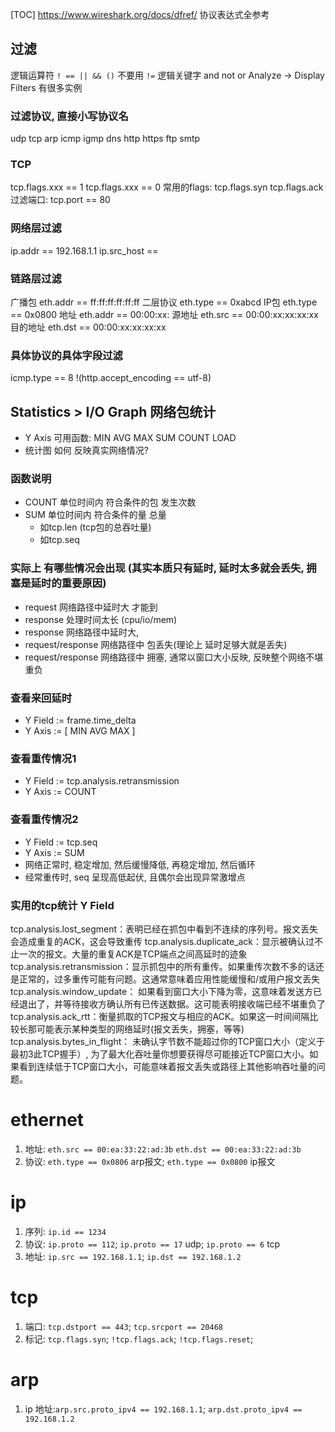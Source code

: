 [TOC]
https://www.wireshark.org/docs/dfref/ 协议表达式全参考

## 过滤
逻辑运算符 `! == || && ()` 不要用 `!=`
逻辑关键字 and not or
Analyze -> Display Filters 有很多实例
### 过滤协议, 直接小写协议名
udp tcp
arp icmp igmp
dns http https ftp smtp

### TCP
tcp.flags.xxx == 1
tcp.flags.xxx == 0
常用的flags: tcp.flags.syn tcp.flags.ack
过滤端口: tcp.port == 80

### 网络层过滤
ip.addr == 192.168.1.1
ip.src_host ==

### 链路层过滤
广播包   eth.addr == ff:ff:ff:ff:ff:ff
二层协议 eth.type == 0xabcd
IP包     eth.type == 0x0800
地址     eth.addr == 00:00:xx:
源地址   eth.src == 00:00:xx:xx:xx:xx
目的地址 eth.dst == 00:00:xx:xx:xx:xx

### 具体协议的具体字段过滤
icmp.type == 8
!(http.accept_encoding == utf-8)

## Statistics > I/O Graph 网络包统计
+ Y Axis 可用函数: MIN AVG MAX SUM  COUNT LOAD
+ 统计图 如何 反映真实网络情况?
### 函数说明
+ COUNT 单位时间内 符合条件的包 发生次数
+ SUM   单位时间内 符合条件的量 总量
	+ 如tcp.len (tcp包的总吞吐量)
	+ 如tcp.seq
### 实际上 有哪些情况会出现 (其实本质只有延时, 延时太多就会丢失, 拥塞是延时的重要原因)
+ request  网络路径中延时大 才能到
+ response 处理时间太长 (cpu/io/mem)
+ response 网络路径中延时大,
+ request/response 网络路径中 包丢失(理论上 延时足够大就是丢失)
+ request/response 网络路径中 拥塞, 通常以窗口大小反映, 反映整个网络不堪重负

### 查看来回延时
+ Y Field := frame.time_delta
+ Y Axis  := [ MIN AVG MAX ]
### 查看重传情况1
+ Y Field := tcp.analysis.retransmission
+ Y Axis  := COUNT
### 查看重传情况2
+ Y Field := tcp.seq
+ Y Axis  := SUM
+ 网络正常时, 稳定增加, 然后缓慢降低, 再稳定增加, 然后循环
+ 经常重传时, seq 呈现高低起伏, 且偶尔会出现异常激增点
### 实用的tcp统计 Y Field
tcp.analysis.lost_segment：表明已经在抓包中看到不连续的序列号。报文丢失会造成重复的ACK，这会导致重传
tcp.analysis.duplicate_ack：显示被确认过不止一次的报文。大量的重复ACK是TCP端点之间高延时的迹象
tcp.analysis.retransmission：显示抓包中的所有重传。如果重传次数不多的话还是正常的，过多重传可能有问题。这通常意味着应用性能缓慢和/或用户报文丢失
tcp.analysis.window_update： 如果看到窗口大小下降为零，这意味着发送方已经退出了，并等待接收方确认所有已传送数据。这可能表明接收端已经不堪重负了
tcp.analysis.ack_rtt：衡量抓取的TCP报文与相应的ACK。如果这一时间间隔比较长那可能表示某种类型的网络延时(报文丢失，拥塞，等等)
tcp.analysis.bytes_in_flight： 未确认字节数不能超过你的TCP窗口大小（定义于最初3此TCP握手）, 为了最大化吞吐量你想要获得尽可能接近TCP窗口大小。如果看到连续低于TCP窗口大小，可能意味着报文丢失或路径上其他影响吞吐量的问题。

# ethernet
1. 地址: `eth.src == 00:ea:33:22:ad:3b` `eth.dst == 00:ea:33:22:ad:3b`
2. 协议: `eth.type == 0x0806` arp报文; `eth.type == 0x0800` ip报文

# ip
1. 序列: `ip.id == 1234`
2. 协议: `ip.proto == 112`; `ip.proto == 17` udp; `ip.proto == 6` tcp
3. 地址: `ip.src == 192.168.1.1`; `ip.dst == 192.168.1.2`

# tcp
1. 端口: `tcp.dstport == 443`; `tcp.srcport == 20468`
2. 标记: `tcp.flags.syn`; `!tcp.flags.ack`; `!tcp.flags.reset`;

# arp
1. ip 地址:`arp.src.proto_ipv4 == 192.168.1.1`; `arp.dst.proto_ipv4 == 192.168.1.2`